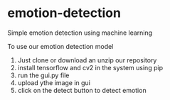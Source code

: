 # emotion-detection
Simple emotion detection using machine learning

To use our emotion detection model
1. Just clone or download an unzip our repository
2. install tensorflow and cv2 in the system using pip
3. run the gui.py file
4. upload ythe image in gui
5. click on the detect button to detect emotion 
